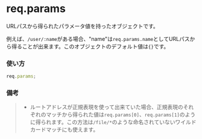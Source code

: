 # req.params

URLパスから得られたパラメータ値を持ったオブジェクトです。

例えば、`/user/:name`がある場合、"name"は`req.params.name`としてURLパスから得ることが出来ます。このオブジェクトのデフォルト値は`{}`です。


### 使い方

```javascript
req.params;
```

### 備考
> + ルートアドレスが正規表現を使って出来ていた場合、正規表現のそれぞれのマッチから得られた値は`req.params[0]`、`req.params[1]`のように得られます。この方法は`/file/*`のような命名されていないワイルドカードマッチにも使えます。






<docmeta name="uniqueID" value="reqparams977271">
<docmeta name="displayName" value="req.params">

